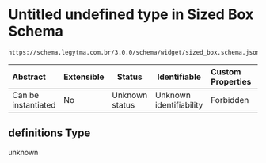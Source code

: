 # Untitled undefined type in Sized Box Schema

```txt
https://schema.legytma.com.br/3.0.0/schema/widget/sized_box.schema.json#/definitions
```




| Abstract            | Extensible | Status         | Identifiable            | Custom Properties | Additional Properties | Access Restrictions | Defined In                                                                               |
| :------------------ | ---------- | -------------- | ----------------------- | :---------------- | --------------------- | ------------------- | ---------------------------------------------------------------------------------------- |
| Can be instantiated | No         | Unknown status | Unknown identifiability | Forbidden         | Allowed               | none                | [sized_box.schema.json\*](../schema/widget/sized_box.schema.json) |

## definitions Type

unknown

